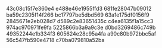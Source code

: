 43c08c15f7e360e4
e488e46e1955ffd3
681fe28047b09012
ba59c2305f14f266
bc17797be5dbd569
63a1e175df0156f9
2845671e2eb028d7
d589c2e83651435c
c4ea6135f1a15cc3
974ac970971fe9fa
5225866b3a9a9c3e
d0bd3269486c749b
49352244e1b334f3
605624e28c95a4fa
a90c80b972bbc5af
56c547fb590e4718
c70ba079810a52ba
